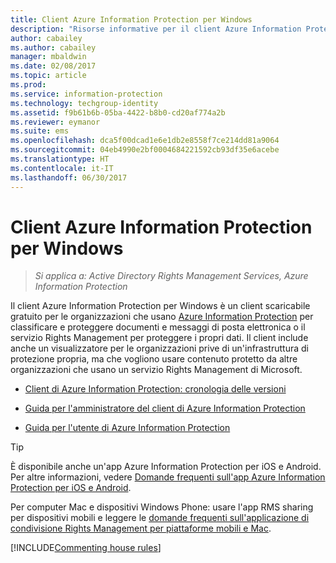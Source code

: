 ```yaml
---
title: Client Azure Information Protection per Windows
description: "Risorse informative per il client Azure Information Protection per Windows. Questo client scaricabile gratuito è ideale per le organizzazioni che vogliono classificare e proteggere documenti e messaggi di posta elettronica."
author: cabailey
ms.author: cabailey
manager: mbaldwin
ms.date: 02/08/2017
ms.topic: article
ms.prod: 
ms.service: information-protection
ms.technology: techgroup-identity
ms.assetid: f9b61b6b-05ba-4422-b8b0-cd20af774a2b
ms.reviewer: eymanor
ms.suite: ems
ms.openlocfilehash: dca5f00dcad1e6e1db2e8558f7ce214dd81a9064
ms.sourcegitcommit: 04eb4990e2bf0004684221592cb93df35e6acebe
ms.translationtype: HT
ms.contentlocale: it-IT
ms.lasthandoff: 06/30/2017
---
```

# <a name="azure-information-protection-client-for-windows"></a>Client Azure Information Protection per Windows

>*Si applica a: Active Directory Rights Management Services, Azure Information Protection*

Il client Azure Information Protection per Windows è un client scaricabile gratuito per le organizzazioni che usano [Azure Information Protection](../understand-explore/what-is-information-protection.md) per classificare e proteggere documenti e messaggi di posta elettronica o il servizio Rights Management per proteggere i propri dati. Il client include anche un visualizzatore per le organizzazioni prive di un'infrastruttura di protezione propria, ma che vogliono usare contenuto protetto da altre organizzazioni che usano un servizio Rights Management di Microsoft.

- [Client di Azure Information Protection: cronologia delle versioni](client-version-release-history.md)

- [Guida per l'amministratore del client di Azure Information Protection](client-admin-guide.md)

- [Guida per l'utente di Azure Information Protection](client-user-guide.md)

> [!TIP]
> È disponibile anche un'app Azure Information Protection per iOS e Android. Per altre informazioni, vedere [Domande frequenti sull'app Azure Information Protection per iOS e Android](mobile-app-faq.md ).
> 
> Per computer Mac e dispositivi Windows Phone: usare l'app RMS sharing per dispositivi mobili e leggere le [domande frequenti sull'applicazione di condivisione Rights Management per piattaforme mobili e Mac](http://technet.microsoft.com/dn451248).


[!INCLUDE[Commenting house rules](../includes/houserules.md)]

